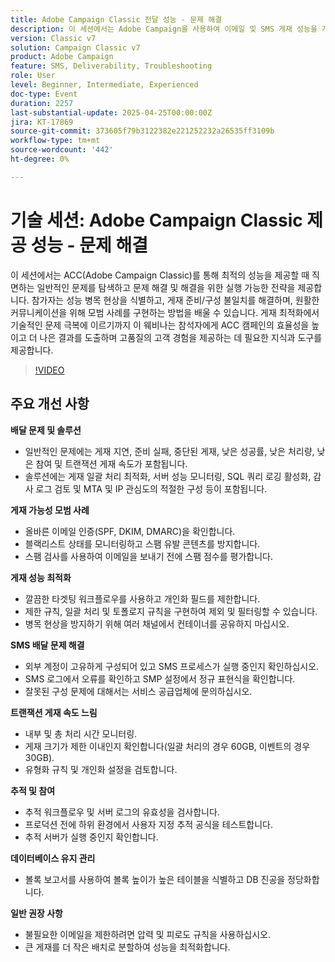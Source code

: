 ```yaml
---
title: Adobe Campaign Classic 전달 성능 - 문제 해결
description: 이 세션에서는 Adobe Campaign을 사용하여 이메일 및 SMS 게재 성능을 개선하는 주요 전략에 대해 다룹니다. 이 솔루션은 일괄 처리 최적화, SQL 로깅, 서버 성능 모니터링과 같은 솔루션을 제공하여 게재 지연, 낮은 처리량, 트랜잭션 속도 저하와 같은 일반적인 문제를 해결했습니다. 전달성 모범 사례에는 적절한 이메일 인증(SPF, DKIM, DMARC), 블랙리스트 모니터링 및 스팸 확인이 포함되었습니다. 성능을 향상하기 위해 전문가들은 깨끗한 워크플로, 조절 규칙 및 공유 컨테이너를 피하는 것을 권장합니다. 적절한 외부 계정 설정 및 로그 분석에 초점을 맞춘 SMS 게재 팁입니다. 이 세션은 또한 추적 유효성 검사, 일괄 보고서를 사용한 데이터베이스 유지 관리 및 참여를 높이기 위한 압력/피로 규칙 적용을 강조했습니다. 세션 레코딩은 이메일을 통해 공유되고 Adobe Experience 사이트에 게시됩니다.
version: Classic v7
solution: Campaign Classic v7
product: Adobe Campaign
feature: SMS, Deliverability, Troubleshooting
role: User
level: Beginner, Intermediate, Experienced
doc-type: Event
duration: 2257
last-substantial-update: 2025-04-25T00:00:00Z
jira: KT-17869
source-git-commit: 373605f79b3122382e221252232a26535ff3109b
workflow-type: tm+mt
source-wordcount: '442'
ht-degree: 0%

---
```



# 기술 세션: Adobe Campaign Classic 제공 성능 - 문제 해결

이 세션에서는 ACC(Adobe Campaign Classic)를 통해 최적의 성능을 제공할 때 직면하는 일반적인 문제를 탐색하고 문제 해결 및 해결을 위한 실행 가능한 전략을 제공합니다. 참가자는 성능 병목 현상을 식별하고, 게재 준비/구성 불일치를 해결하며, 원활한 커뮤니케이션을 위해 모범 사례를 구현하는 방법을 배울 수 있습니다. 게재 최적화에서 기술적인 문제 극복에 이르기까지 이 웨비나는 참석자에게 ACC 캠페인의 효율성을 높이고 더 나은 결과를 도출하며 고품질의 고객 경험을 제공하는 데 필요한 지식과 도구를 제공합니다.

>[!VIDEO](https://video.tv.adobe.com/v/3457826/?learn=on&enablevpops)

## 주요 개선 사항

**배달 문제 및 솔루션**

* 일반적인 문제에는 게재 지연, 준비 실패, 중단된 게재, 낮은 성공률, 낮은 처리량, 낮은 참여 및 트랜잭션 게재 속도가 포함됩니다.
* 솔루션에는 게재 일괄 처리 최적화, 서버 성능 모니터링, SQL 쿼리 로깅 활성화, 감사 로그 검토 및 MTA 및 IP 관심도의 적절한 구성 등이 포함됩니다.

**게재 가능성 모범 사례**

* 올바른 이메일 인증(SPF, DKIM, DMARC)을 확인합니다.
* 블랙리스트 상태를 모니터링하고 스팸 유발 콘텐츠를 방지합니다.
* 스팸 검사를 사용하여 이메일을 보내기 전에 스팸 점수를 평가합니다.

**게재 성능 최적화**

* 깔끔한 타겟팅 워크플로우를 사용하고 개인화 필드를 제한합니다.
* 제한 규칙, 일괄 처리 및 토폴로지 규칙을 구현하여 제외 및 필터링할 수 있습니다.
* 병목 현상을 방지하기 위해 여러 채널에서 컨테이너를 공유하지 마십시오.

**SMS 배달 문제 해결**

* 외부 계정이 고유하게 구성되어 있고 SMS 프로세스가 실행 중인지 확인하십시오.
* SMS 로그에서 오류를 확인하고 SMP 설정에서 정규 표현식을 확인합니다.
* 잘못된 구성 문제에 대해서는 서비스 공급업체에 문의하십시오.

**트랜잭션 게재 속도 느림**

* 내부 및 총 처리 시간 모니터링.
* 게재 크기가 제한 이내인지 확인합니다(일괄 처리의 경우 60GB, 이벤트의 경우 30GB).
* 유형화 규칙 및 개인화 설정을 검토합니다.

**추적 및 참여**

* 추적 워크플로우 및 서버 로그의 유효성을 검사합니다.
* 프로덕션 전에 하위 환경에서 사용자 지정 추적 공식을 테스트합니다.
* 추적 서버가 실행 중인지 확인합니다.

**데이터베이스 유지 관리**

* 볼록 보고서를 사용하여 볼록 높이가 높은 테이블을 식별하고 DB 진공을 정당화합니다.

**일반 권장 사항**

* 불필요한 이메일을 제한하려면 압력 및 피로도 규칙을 사용하십시오.
* 큰 게재를 더 작은 배치로 분할하여 성능을 최적화합니다.